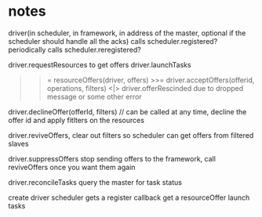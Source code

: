 notes
=====

driver(in scheduler, in framework, in address of the master, optional if the scheduler should handle all the acks)
	calls scheduler.registered?
  periodically calls scheduler.reregistered?

driver.requestResources to get offers
driver.launchTasks
  >>= resourceOffers(driver, offers)
    >>= driver.acceptOffers(offerid, operations, filters)
  <|> driver.offerRescinded  due to dropped message or some other error

driver.declineOffer(offerId, filters) // can be called at any time, decline the offer id and apply fitlters on the resources

driver.reviveOffers, clear out filters so scheduler can get offers from filtered slaves

driver.suppressOffers stop sending offers to the framework, call reviveOffers once you want them again 

driver.reconcileTasks query the master for task status

create driver
	scheduler gets a register callback
	get a resourceOffer
	launch tasks


